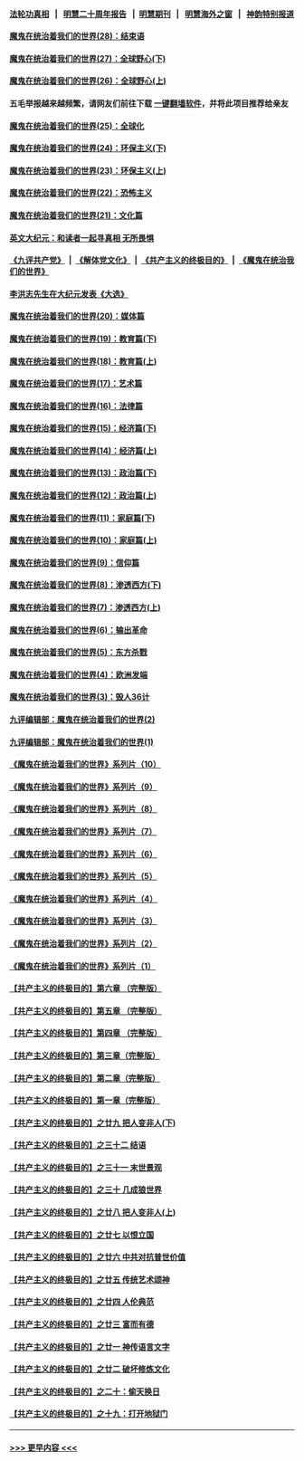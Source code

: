 #### [法轮功真相](https://github.com/gfw-breaker/truth/blob/master/README.md?t=0) &nbsp;&nbsp;|&nbsp;&nbsp; [明慧二十周年报告](https://github.com/gfw-breaker/mh-reports/blob/master/README.md?t=0) &nbsp;&nbsp;|&nbsp;&nbsp;[明慧期刊](https://github.com/gfw-breaker/mh-qikan) &nbsp;&nbsp;|&nbsp;&nbsp; [明慧海外之窗](https://github.com/gfw-breaker/mh-news/blob/master/README.md?t=0) &nbsp;&nbsp;|&nbsp;&nbsp; [神韵特别报道](https://github.com/gfw-breaker/mh-news/blob/master/shenyun.md?t=0)
#### [魔鬼在统治着我们的世界(28)：结束语](../pages/nsc422/n10936246.md?t=07152201) 
#### [魔鬼在统治着我们的世界(27)：全球野心(下)](../pages/nsc422/n10928319.md?t=07152201) 
#### [魔鬼在统治着我们的世界(26)：全球野心(上)](../pages/nsc422/n10900318.md?t=07152201) 
#### 五毛举报越来越频繁，请网友们前往下载 [一键翻墙软件](https://github.com/gfw-breaker/ssr-accounts)，并将此项目推荐给亲友
#### [魔鬼在统治着我们的世界(25)：全球化](../pages/nsc422/n10788205.md?t=07152201) 
#### [魔鬼在统治着我们的世界(24)：环保主义(下)](../pages/nsc422/n10695307.md?t=07152201) 
#### [魔鬼在统治着我们的世界(23)：环保主义(上)](../pages/nsc422/n10688613.md?t=07152201) 
#### [魔鬼在统治着我们的世界(22)：恐怖主义](../pages/nsc422/n10614727.md?t=07152201) 
#### [魔鬼在统治着我们的世界(21)：文化篇](../pages/nsc422/n10597706.md?t=07152201) 
#### [英文大纪元：和读者一起寻真相 无所畏惧](../pages/nsc422/n12542027.md?t=07152201) 
#### [《九评共产党》](https://github.com/begood0513/9ping.md/blob/master/README.md) &nbsp;|&nbsp; [《解体党文化》](../../../../jtdwh.md/blob/master/README.md)  &nbsp;|&nbsp; [《共产主义的终极目的》](../../../../gczydzjmd.md/blob/master/README.md) &nbsp;|&nbsp; [《魔鬼在统治我们的世界》](../../../../mgztzwmdsj.md/blob/master/README.md) 
#### [李洪志先生在大纪元发表《大选》](../pages/nsc422/n12534746.md?t=07152201) 
#### [魔鬼在统治着我们的世界(20)：媒体篇](../pages/nsc422/n10586579.md?t=07152201) 
#### [魔鬼在统治着我们的世界(19)：教育篇(下)](../pages/nsc422/n10564808.md?t=07152201) 
#### [魔鬼在统治着我们的世界(18)：教育篇(上)](../pages/nsc422/n10526970.md?t=07152201) 
#### [魔鬼在统治着我们的世界(17)：艺术篇](../pages/nsc422/n10499093.md?t=07152201) 
#### [魔鬼在统治着我们的世界(16)：法律篇](../pages/nsc422/n10485969.md?t=07152201) 
#### [魔鬼在统治着我们的世界(15)：经济篇(下)](../pages/nsc422/n10469975.md?t=07152201) 
#### [魔鬼在统治着我们的世界(14)：经济篇(上)](../pages/nsc422/n10457370.md?t=07152201) 
#### [魔鬼在统治着我们的世界(13)：政治篇(下)](../pages/nsc422/n10448270.md?t=07152201) 
#### [魔鬼在统治着我们的世界(12)：政治篇(上)](../pages/nsc422/n10444576.md?t=07152201) 
#### [魔鬼在统治着我们的世界(11)：家庭篇(下)](../pages/nsc422/n10440961.md?t=07152201) 
#### [魔鬼在统治着我们的世界(10)：家庭篇(上)](../pages/nsc422/n10435448.md?t=07152201) 
#### [魔鬼在统治着我们的世界(9)：信仰篇](../pages/nsc422/n10432159.md?t=07152201) 
#### [魔鬼在统治着我们的世界(8)：渗透西方(下)](../pages/nsc422/n10429603.md?t=07152201) 
#### [魔鬼在统治着我们的世界(7)：渗透西方(上)](../pages/nsc422/n10426013.md?t=07152201) 
#### [魔鬼在统治着我们的世界(6)：输出革命](../pages/nsc422/n10421536.md?t=07152201) 
#### [魔鬼在统治着我们的世界(5)：东方杀戮](../pages/nsc422/n10417707.md?t=07152201) 
#### [魔鬼在统治着我们的世界(4)：欧洲发端](../pages/nsc422/n10414890.md?t=07152201) 
#### [魔鬼在统治着我们的世界(3)：毁人36计](../pages/nsc422/n10411583.md?t=07152201) 
#### [九评编辑部：魔鬼在统治着我们的世界(2)](../pages/nsc422/n10410036.md?t=07152201) 
#### [九评编辑部：魔鬼在统治着我们的世界(1)](../pages/nsc422/n10406825.md?t=07152201) 
#### [《魔鬼在统治着我们的世界》系列片（10）](../pages/nsc422/n12292670.md?t=07152201) 
#### [《魔鬼在统治着我们的世界》系列片（9）](../pages/nsc422/n12290859.md?t=07152201) 
#### [《魔鬼在统治着我们的世界》系列片（8）](../pages/nsc422/n12287445.md?t=07152201) 
#### [《魔鬼在统治着我们的世界》系列片（7）](../pages/nsc422/n12283425.md?t=07152201) 
#### [《魔鬼在统治着我们的世界》系列片（6）](../pages/nsc422/n12282314.md?t=07152201) 
#### [《魔鬼在统治着我们的世界》系列片（5）](../pages/nsc422/n12281419.md?t=07152201) 
#### [《魔鬼在统治着我们的世界》系列片（4）](../pages/nsc422/n12274024.md?t=07152201) 
#### [《魔鬼在统治着我们的世界》系列片（3）](../pages/nsc422/n12271322.md?t=07152201) 
#### [《魔鬼在统治着我们的世界》系列片（2）](../pages/nsc422/n12269049.md?t=07152201) 
#### [《魔鬼在统治着我们的世界》系列片（1）](../pages/nsc422/n12267575.md?t=07152201) 
#### [【共产主义的终极目的】第六章 （完整版）](../pages/nsc422/n11428913.md?t=07152201) 
#### [【共产主义的终极目的】第五章 （完整版）](../pages/nsc422/n11428912.md?t=07152201) 
#### [【共产主义的终极目的】第四章 （完整版）](../pages/nsc422/n11428907.md?t=07152201) 
#### [【共产主义的终极目的】第三章（完整版）](../pages/nsc422/n11428848.md?t=07152201) 
#### [【共产主义的终极目的】第二章（完整版）](../pages/nsc422/n11428831.md?t=07152201) 
#### [【共产主义的终极目的】第一章（完整版）](../pages/nsc422/n11417651.md?t=07152201) 
#### [【共产主义的终极目的】之廿九 把人变非人(下)](../pages/nsc422/n11344140.md?t=07152201) 
#### [【共产主义的终极目的】之三十二 结语](../pages/nsc422/n11360535.md?t=07152201) 
#### [【共产主义的终极目的】之三十一 末世景观](../pages/nsc422/n11351129.md?t=07152201) 
#### [【共产主义的终极目的】之三十 几成狼世界](../pages/nsc422/n11348280.md?t=07152201) 
#### [【共产主义的终极目的】之廿八 把人变非人(上)](../pages/nsc422/n11340492.md?t=07152201) 
#### [【共产主义的终极目的】之廿七 以恨立国](../pages/nsc422/n11336944.md?t=07152201) 
#### [【共产主义的终极目的】之廿六 中共对抗普世价值](../pages/nsc422/n11324785.md?t=07152201) 
#### [【共产主义的终极目的】之廿五 传统艺术颂神](../pages/nsc422/n11296396.md?t=07152201) 
#### [【共产主义的终极目的】之廿四 人伦典范](../pages/nsc422/n11296397.md?t=07152201) 
#### [【共产主义的终极目的】之廿三 富而有德](../pages/nsc422/n11283598.md?t=07152201) 
#### [【共产主义的终极目的】之廿一 神传语言文字](../pages/nsc422/n11263265.md?t=07152201) 
#### [【共产主义的终极目的】之廿二 破坏修炼文化](../pages/nsc422/n11245728.md?t=07152201) 
#### [【共产主义的终极目的】之二十：偷天换日](../pages/nsc422/n11238846.md?t=07152201) 
#### [【共产主义的终极目的】之十九：打开地狱门](../pages/nsc422/n11206376.md?t=07152201) 

----
#### [ >>> 更早内容 <<< ](../indexes/nsc422-earlier.md)
